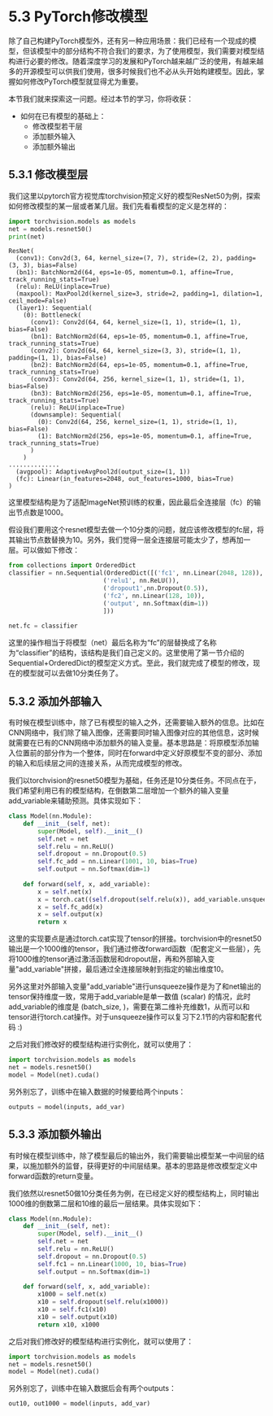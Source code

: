 # 5.3 PyTorch修改模型

除了自己构建PyTorch模型外，还有另一种应用场景：我们已经有一个现成的模型，但该模型中的部分结构不符合我们的要求，为了使用模型，我们需要对模型结构进行必要的修改。随着深度学习的发展和PyTorch越来越广泛的使用，有越来越多的开源模型可以供我们使用，很多时候我们也不必从头开始构建模型。因此，掌握如何修改PyTorch模型就显得尤为重要。

本节我们就来探索这一问题。经过本节的学习，你将收获：

- 如何在已有模型的基础上：
  - 修改模型若干层
  - 添加额外输入
  - 添加额外输出



## 5.3.1 修改模型层

我们这里以pytorch官方视觉库torchvision预定义好的模型ResNet50为例，探索如何修改模型的某一层或者某几层。我们先看看模型的定义是怎样的：

```python
import torchvision.models as models
net = models.resnet50()
print(net)
```

```
ResNet(
  (conv1): Conv2d(3, 64, kernel_size=(7, 7), stride=(2, 2), padding=(3, 3), bias=False)
  (bn1): BatchNorm2d(64, eps=1e-05, momentum=0.1, affine=True, track_running_stats=True)
  (relu): ReLU(inplace=True)
  (maxpool): MaxPool2d(kernel_size=3, stride=2, padding=1, dilation=1, ceil_mode=False)
  (layer1): Sequential(
    (0): Bottleneck(
      (conv1): Conv2d(64, 64, kernel_size=(1, 1), stride=(1, 1), bias=False)
      (bn1): BatchNorm2d(64, eps=1e-05, momentum=0.1, affine=True, track_running_stats=True)
      (conv2): Conv2d(64, 64, kernel_size=(3, 3), stride=(1, 1), padding=(1, 1), bias=False)
      (bn2): BatchNorm2d(64, eps=1e-05, momentum=0.1, affine=True, track_running_stats=True)
      (conv3): Conv2d(64, 256, kernel_size=(1, 1), stride=(1, 1), bias=False)
      (bn3): BatchNorm2d(256, eps=1e-05, momentum=0.1, affine=True, track_running_stats=True)
      (relu): ReLU(inplace=True)
      (downsample): Sequential(
        (0): Conv2d(64, 256, kernel_size=(1, 1), stride=(1, 1), bias=False)
        (1): BatchNorm2d(256, eps=1e-05, momentum=0.1, affine=True, track_running_stats=True)
      )
    )
..............
  (avgpool): AdaptiveAvgPool2d(output_size=(1, 1))
  (fc): Linear(in_features=2048, out_features=1000, bias=True)
)

```

这里模型结构是为了适配ImageNet预训练的权重，因此最后全连接层（fc）的输出节点数是1000。

假设我们要用这个resnet模型去做一个10分类的问题，就应该修改模型的fc层，将其输出节点数替换为10。另外，我们觉得一层全连接层可能太少了，想再加一层。可以做如下修改：

```python
from collections import OrderedDict
classifier = nn.Sequential(OrderedDict([('fc1', nn.Linear(2048, 128)),
                          ('relu1', nn.ReLU()), 
                          ('dropout1',nn.Dropout(0.5)),
                          ('fc2', nn.Linear(128, 10)),
                          ('output', nn.Softmax(dim=1))
                          ]))
    
net.fc = classifier
```

这里的操作相当于将模型（net）最后名称为“fc”的层替换成了名称为“classifier”的结构，该结构是我们自己定义的。这里使用了第一节介绍的Sequential+OrderedDict的模型定义方式。至此，我们就完成了模型的修改，现在的模型就可以去做10分类任务了。



## 5.3.2 添加外部输入

有时候在模型训练中，除了已有模型的输入之外，还需要输入额外的信息。比如在CNN网络中，我们除了输入图像，还需要同时输入图像对应的其他信息，这时候就需要在已有的CNN网络中添加额外的输入变量。基本思路是：将原模型添加输入位置前的部分作为一个整体，同时在forward中定义好原模型不变的部分、添加的输入和后续层之间的连接关系，从而完成模型的修改。

我们以torchvision的resnet50模型为基础，任务还是10分类任务。不同点在于，我们希望利用已有的模型结构，在倒数第二层增加一个额外的输入变量add_variable来辅助预测。具体实现如下：

```python
class Model(nn.Module):
    def __init__(self, net):
        super(Model, self).__init__()
        self.net = net
        self.relu = nn.ReLU()
        self.dropout = nn.Dropout(0.5)
        self.fc_add = nn.Linear(1001, 10, bias=True)
        self.output = nn.Softmax(dim=1)
        
    def forward(self, x, add_variable):
        x = self.net(x)
        x = torch.cat((self.dropout(self.relu(x)), add_variable.unsqueeze(1)),1)
        x = self.fc_add(x)
        x = self.output(x)
        return x
```

这里的实现要点是通过torch.cat实现了tensor的拼接。torchvision中的resnet50输出是一个1000维的tensor，我们通过修改forward函数（配套定义一些层），先将1000维的tensor通过激活函数层和dropout层，再和外部输入变量"add_variable"拼接，最后通过全连接层映射到指定的输出维度10。

另外这里对外部输入变量"add_variable"进行unsqueeze操作是为了和net输出的tensor保持维度一致，常用于add_variable是单一数值 (scalar) 的情况，此时add_variable的维度是 (batch_size, )，需要在第二维补充维数1，从而可以和tensor进行torch.cat操作。对于unsqueeze操作可以复习下2.1节的内容和配套代码 :)

之后对我们修改好的模型结构进行实例化，就可以使用了：

```python
import torchvision.models as models
net = models.resnet50()
model = Model(net).cuda()
```

另外别忘了，训练中在输入数据的时候要给两个inputs：

```python
outputs = model(inputs, add_var)
```



## 5.3.3 添加额外输出

有时候在模型训练中，除了模型最后的输出外，我们需要输出模型某一中间层的结果，以施加额外的监督，获得更好的中间层结果。基本的思路是修改模型定义中forward函数的return变量。

我们依然以resnet50做10分类任务为例，在已经定义好的模型结构上，同时输出1000维的倒数第二层和10维的最后一层结果。具体实现如下：

```python
class Model(nn.Module):
    def __init__(self, net):
        super(Model, self).__init__()
        self.net = net
        self.relu = nn.ReLU()
        self.dropout = nn.Dropout(0.5)
        self.fc1 = nn.Linear(1000, 10, bias=True)
        self.output = nn.Softmax(dim=1)
        
    def forward(self, x, add_variable):
        x1000 = self.net(x)
        x10 = self.dropout(self.relu(x1000))
        x10 = self.fc1(x10)
        x10 = self.output(x10)
        return x10, x1000
```

之后对我们修改好的模型结构进行实例化，就可以使用了：

```python
import torchvision.models as models
net = models.resnet50()
model = Model(net).cuda()
```

另外别忘了，训练中在输入数据后会有两个outputs：

```python
out10, out1000 = model(inputs, add_var)
```

